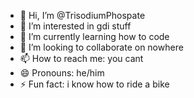 - 👋 Hi, I’m @TrisodiumPhospate
- 👀 I’m interested in gdi stuff 
- 🌱 I’m currently learning how to code
- 💞️ I’m looking to collaborate on nowhere
- 📫 How to reach me: you cant
- 😄 Pronouns: he/him
- ⚡ Fun fact: i know how to ride a bike
